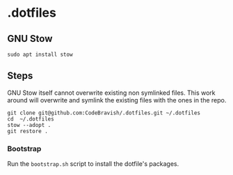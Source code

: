 # .dotfiles

## GNU Stow
```
sudo apt install stow
```
## Steps
GNU Stow itself cannot overwrite existing non symlinked files. This work around will overwrite and symlink the existing files with the ones in the repo.
```
git clone git@github.com:CodeBravish/.dotfiles.git ~/.dotfiles
cd  ~/.dotfiles
stow --adopt .
git restore .
```
### Bootstrap
Run the `bootstrap.sh` script to install the dotfile's packages.
